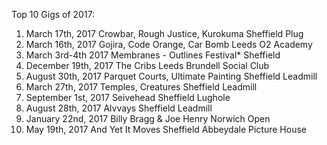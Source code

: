 Top 10 Gigs of 2017:

1. March 17th, 2017	Crowbar, Rough Justice, Kurokuma	Sheffield Plug
2. March 16th, 2017	Gojira, Code Orange, Car Bomb	Leeds O2 Academy
3. March 3rd-4th 2017	Membranes - Outlines Festival*	Sheffield
4. December 19th, 2017	The Cribs	Leeds Brundell Social Club
5. August 30th, 2017	Parquet Courts, Ultimate Painting	Sheffield Leadmill
6. March 27th, 2017	Temples, Creatures	Sheffield Leadmill
7. September 1st, 2017	Seivehead	Sheffield Lughole
8. August 28th, 2017	Alvvays	Sheffield Leadmill
9. January 22nd, 2017	Billy Bragg & Joe Henry	Norwich Open
10. May 19th, 2017	And Yet It Moves	Sheffield Abbeydale Picture House
